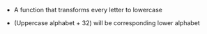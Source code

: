 - A function that transforms every letter to lowercase

- (Uppercase alphabet + 32) will be corresponding lower alphabet

```c

```